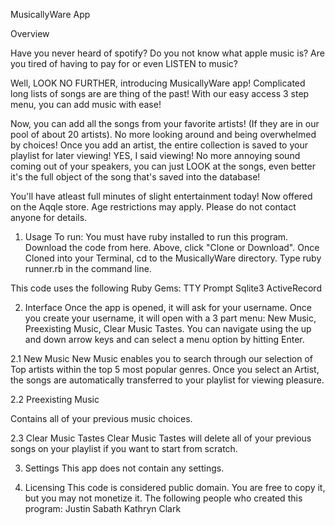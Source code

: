 MusicallyWare App


Overview

Have you never heard of spotify? Do you not know what apple music is? Are you tired of having to pay for or even LISTEN to music?

Well, LOOK NO FURTHER, introducing MusicallyWare app! Complicated long lists of songs are are thing of the past! With our easy access 3 step menu, you can add music with ease!

Now, you can add all the songs from your favorite artists! (If they are in our pool of about 20 artists). No more looking around and being overwhelmed by choices! Once you add an artist, the entire collection is saved to your playlist for later viewing! YES, I said viewing! No more annoying sound coming out of your speakers, you can just LOOK at the songs, even better it's the full object of the song that's saved into the database!

You'll have atleast full minutes of slight entertainment today! Now offered on the Aqqle store. Age restrictions may apply. Please do not contact anyone for details.

1. Usage
To run:
You must have ruby installed to run this program.
Download the code from here. Above, click "Clone or Download".
Once Cloned into your Terminal, cd to the MusicallyWare directory.
Type ruby runner.rb in the command line.
 
This code uses the following Ruby Gems:
TTY Prompt
Sqlite3
ActiveRecord
 
2. Interface
Once the app is opened, it will ask for your username. Once you create your username, it will open with a 3 part menu: New Music, Preexisting Music, Clear Music Tastes. You can navigate using the up and down arrow keys and can select a menu option by hitting Enter. 



2.1 New Music
New Music enables you to search through our selection of Top artists within the top 5 most popular genres. Once you select an Artist, the songs are automatically transferred to your playlist for viewing pleasure. 




2.2 Preexisting Music

Contains all of your previous music choices.


2.3 Clear Music Tastes
Clear Music Tastes will delete all of your previous songs on your playlist if you want to start from scratch.

3. Settings 
This app does not contain any settings.

4. Licensing
This code is considered public domain. You are free to copy it, but you may not monetize it. 
The following people who created this program:
Justin Sabath
Kathryn Clark


 
 




